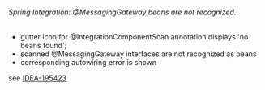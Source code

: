 ###### Spring Integration:  @MessagingGateway beans are not recognized.
- gutter icon for @IntegrationComponentScan annotation displays 'no beans found'; 
- scanned @MessagingGateway interfaces are not recognized as beans
- corresponding autowiring error is shown

see [IDEA-195423](https://youtrack.jetbrains.com/issue/IDEA-195423)


